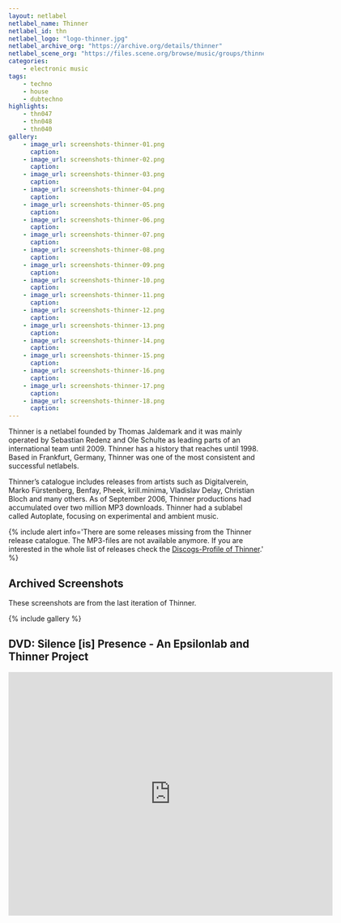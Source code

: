 ```yaml
---
layout: netlabel
netlabel_name: Thinner
netlabel_id: thn
netlabel_logo: "logo-thinner.jpg"
netlabel_archive_org: "https://archive.org/details/thinner"
netlabel_scene_org: "https://files.scene.org/browse/music/groups/thinner/"
categories:
    - electronic music
tags:
    - techno
    - house
    - dubtechno
highlights:
    - thn047
    - thn048
    - thn040
gallery:
    - image_url: screenshots-thinner-01.png
      caption: 
    - image_url: screenshots-thinner-02.png
      caption: 
    - image_url: screenshots-thinner-03.png
      caption: 
    - image_url: screenshots-thinner-04.png
      caption: 
    - image_url: screenshots-thinner-05.png
      caption: 
    - image_url: screenshots-thinner-06.png
      caption: 
    - image_url: screenshots-thinner-07.png
      caption: 
    - image_url: screenshots-thinner-08.png
      caption: 
    - image_url: screenshots-thinner-09.png
      caption: 
    - image_url: screenshots-thinner-10.png
      caption: 
    - image_url: screenshots-thinner-11.png
      caption: 
    - image_url: screenshots-thinner-12.png
      caption: 
    - image_url: screenshots-thinner-13.png
      caption: 
    - image_url: screenshots-thinner-14.png
      caption: 
    - image_url: screenshots-thinner-15.png
      caption: 
    - image_url: screenshots-thinner-16.png
      caption: 
    - image_url: screenshots-thinner-17.png
      caption: 
    - image_url: screenshots-thinner-18.png
      caption: 
---
```

Thinner is a netlabel founded by Thomas Jaldemark and it was mainly operated by Sebastian Redenz and Ole Schulte as leading parts of an international team until 2009. Thinner has a history that reaches until 1998. Based in Frankfurt, Germany, Thinner was one of the most consistent and successful netlabels.

Thinner’s catalogue includes releases from artists such as Digitalverein, Marko Fürstenberg, Benfay, Pheek, krill.minima, Vladislav Delay, Christian Bloch and many others. As of September 2006, Thinner productions had accumulated over two million MP3 downloads. Thinner had a sublabel called Autoplate, focusing on experimental and ambient music.

{% include alert info='There are some releases missing from the Thinner release catalogue. The MP3-files are not available anymore. If you are interested in the whole list of releases check the <a href="http://www.discogs.com/label/2661-Thinner" target="_blank">Discogs-Profile of Thinner</a>.' %}

## Archived Screenshots

These screenshots are from the last iteration of Thinner.

{% include gallery %}

## DVD: Silence [is] Presence - An Epsilonlab and Thinner Project

<iframe width="640" height="480" src="https://www.youtube.com/embed/9HyFQJSAZ90" frameborder="0" allowfullscreen></iframe>